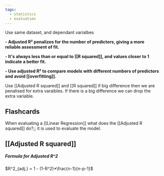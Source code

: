 ```yaml
---
tags:
  - statistics
  - evaluation
---
```



Use same dataset, and dependant varialbes



**- Adjusted R² penalizes for the number of predictors, giving a more reliable assessment of fit.**

**- It's always less than or equal to [[R squared]], and values closer to 1 indicate a better fit.**

**- Use adjusted R² to compare models with different numbers of predictors and avoid [[overfitting]].**

Use [[Adjusted R squared]] and [[R squared]]  if big difference then we are penalised for extra varaibles. If there is a big difference we can drop the extra variable.
## Flashcards

When evaluating a [[Linear Regression]] what does the [[Adjusted R squared]] do?;; it is used to evaluate the model.
<!--SR:!2024-04-23,12,270-->





## [[Adjusted R squared]]

##### Formula for Adjusted R^2

$R^2_{adj.} = 1 - (1-R^2)*\frac{n-1}{n-p-1}$